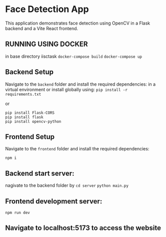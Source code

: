 # Face Detection App

This application demonstrates face detection using OpenCV in a Flask backend and a Vite React frontend.

## RUNNING USING DOCKER
in base directory iisctask
`docker-compose build`
`docker-compose up`

## Backend Setup

Navigate to the `backend` folder and install the required dependencies:
in a virtual environment or install globally using:
`pip install -r requirements.txt`

or

``` 
pip install Flask-CORS
pip install flask   
pip install opencv-python
```

## Frontend Setup

Navigate to the `frontend` folder and install the required dependencies:

`npm i`

## Backend start server:
nagivate to the backend folder by `cd server`
`python main.py`

## Frontend development server:
`npm run dev`

## Navigate to localhost:5173 to access the website

<!-- in the backend folder(server):
pip install Flask-CORS
pip install flask   
pip install opencv-python

in the frontend folder(client):
npm i 


To run: 

in the backend folder(server):
python main.py 

in the frontend folder(client):
npm run dev -->
